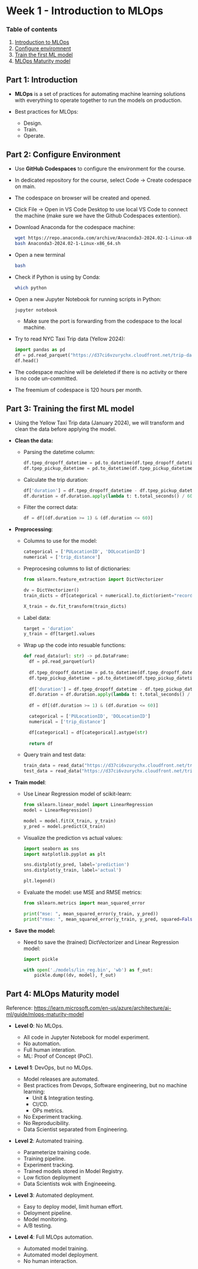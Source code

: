 # Week 1 - Introduction to MLOps

### Table of contents

1. [Introduction to MLOps](#part-1)
2. [Configure enviromnent](#part-2)
3. [Train the first ML model](#part-3)
4. [MLOps Maturity model](#part-4)


## Part 1: Introduction <a id='part-1'></a>

+ **MLOps** is a set of practices for automating machine learning solutions with everything to operate together to run the models on production.

+ Best practices for MLOps:
  + Design.
  + Train.
  + Operate.


## Part 2: Configure Environment <a id='part-2'></a>

+ Use **GitHub Codespaces** to configure the environment for the course.
+ In dedicated repository for the course, select Code -> Create codespace on main.
+ The codespace on browser will be created and opened.
+ Click File -> Open in VS Code Desktop to use local VS Code to connect the machine (make sure we have the Github Codespaces extention).

+ Download Anaconda for the codespace machine:

  ```bash
  wget https://repo.anaconda.com/archive/Anaconda3-2024.02-1-Linux-x86_64.sh
  bash Anaconda3-2024.02-1-Linux-x86_64.sh 
  ```

+ Open a new terminal

  ```bash
  bash
  ```

+ Check if Python is using by Conda:

  ```bash
  which python
  ```

+ Open a new Jupyter Notebook for running scripts in Python:

  ```bash
  jupyter notebook
  ```

  + Make sure the port is forwarding from the codespace to the local machine.

+ Try to read NYC Taxi Trip data (Yellow 2024):

  ```python
  import pandas as pd
  df = pd.read_parquet("https://d37ci6vzurychx.cloudfront.net/trip-data/yellow_tripdata_2024-01.parquet")
  df.head()
  ```

+ The codespace machine will be deleleted if there is no activity or there is no code un-committed.

+ The freemium of codespace is 120 hours per month.

## Part 3: Training the first ML model <a id='part-3'></a>

+ Using the Yellow Taxi Trip data (January 2024), we will transform and clean the data before applying the model.

+ **Clean the data:**

  + Parsing the datetime column:

    ```python
    df.tpep_dropoff_datetime = pd.to_datetime(df.tpep_dropoff_datetime)
    df.tpep_pickup_datetime = pd.to_datetime(df.tpep_pickup_datetime)
    ```

  + Calculate the trip duration:

    ```python
    df['duration'] = df.tpep_dropoff_datetime - df.tpep_pickup_datetime
    df.duration = df.duration.apply(lambda t: t.total_seconds() / 60)
    ```

  + Filter the correct data:

    ```python
    df = df[(df.duration >= 1) & (df.duration <= 60)]
    ```

+ **Preprocessing**:
  + Columns to use for the model:

    ```python
    categorical = ['PULocationID', 'DOLocationID']
    numerical = ['trip_distance']
    ```

  + Preprocesing columns to list of dictionaries:

    ```python
    from sklearn.feature_extraction import DictVectorizer

    dv = DictVectorizer()
    train_dicts = df[categorical + numerical].to_dict(orient="records")

    X_train = dv.fit_transform(train_dicts)
    ```

  + Label data:

    ```python
    target = 'duration'
    y_train = df[target].values
    ```
  
  + Wrap up the code into resuable functions:

    ```python
    def read_data(url: str) -> pd.DataFrame:
      df = pd.read_parquet(url)
      
      df.tpep_dropoff_datetime = pd.to_datetime(df.tpep_dropoff_datetime)
      df.tpep_pickup_datetime = pd.to_datetime(df.tpep_pickup_datetime)
      
      df['duration'] = df.tpep_dropoff_datetime - df.tpep_pickup_datetime
      df.duration = df.duration.apply(lambda t: t.total_seconds() / 60)
      
      df = df[(df.duration >= 1) & (df.duration <= 60)]

      categorical = ['PULocationID', 'DOLocationID']
      numerical = ['trip_distance']

      df[categorical] = df[categorical].astype(str)
      
      return df
    ```
  
  + Query train and test data:

    ```python
    train_data = read_data("https://d37ci6vzurychx.cloudfront.net/trip-data/yellow_tripdata_2024-01.parquet")
    test_data = read_data("https://d37ci6vzurychx.cloudfront.net/trip-data/yellow_tripdata_2024-02.parquet")
    ```

+ **Train model**:
  + Use Linear Regression model of scikit-learn:

    ```python
    from sklearn.linear_model import LinearRegression
    model = LinearRegression()
    
    model = model.fit(X_train, y_train)
    y_pred = model.predict(X_train)
    ```
  
  + Visualize the prediction vs actual values:

    ```python
    import seaborn as sns
    import matplotlib.pyplot as plt

    sns.distplot(y_pred, label='prediction')
    sns.distplot(y_train, label='actual')

    plt.legend()
    ```
  
  + Evaluate the model: use MSE and RMSE metrics:

    ```python
    from sklearn.metrics import mean_squared_error

    print("mse: ", mean_squared_error(y_train, y_pred))
    print("rmse: ", mean_squared_error(y_train, y_pred, squared=False))
    ```

+ **Save the model:**
  + Need to save the (trained) DictVectorizer and Linear Regression model:

    ```python
    import pickle

    with open('./models/lin_reg.bin', 'wb') as f_out:
        pickle.dump((dv, model), f_out)
    ```

## Part 4: MLOps Maturity model <a id='part-4'></a>

Reference: https://learn.microsoft.com/en-us/azure/architecture/ai-ml/guide/mlops-maturity-model

+ **Level 0**: No MLOps.

  + All code in Jupyter Notebook for model experiment.
  + No automation.
  + Full human interation.
  + ML: Proof of Concept (PoC).

+ **Level 1**: DevOps, but no MLOps.

  + Model releases are automated.
  + Best practices from Devops, Software engineering, but no machine learning:
    + Unit & Integration testing.
    + CI/CD.
    + OPs metrics.
  + No Experiment tracking.
  + No Reproducibility.
  + Data Scientist separated from Engineering.

+ **Level 2**: Automated training.

  + Parameterize training code.
  + Training pipeline.
  + Experiment tracking.
  + Trained models stored in Model Registry.
  + Low fiction deployment
  + Data Scientists wok with Engineeeing.

+ **Level 3**: Automated deployment.
  
  + Easy to deploy model, limit human effort.
  + Deloyment pipeline.
  + Model monitoring.
  + A/B testing.

+ **Level 4**: Full MLOps automation.

  + Automated model training.
  + Automated model deployment.
  + No human interaction.
